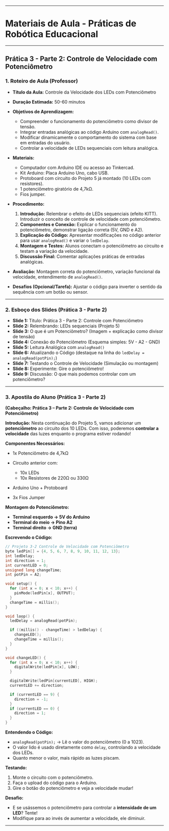 
---

# Materiais de Aula - Práticas de Robótica Educacional

---

## Prática 3 - Parte 2: Controle de Velocidade com Potenciômetro

### 1. Roteiro de Aula (Professor)

* **Título da Aula:** Controle da Velocidade dos LEDs com Potenciômetro
* **Duração Estimada:** 50-60 minutos
* **Objetivos de Aprendizagem:**

  * Compreender o funcionamento do potenciômetro como divisor de tensão.
  * Integrar entradas analógicas ao código Arduino com `analogRead()`.
  * Modificar dinamicamente o comportamento do sistema com base em entradas do usuário.
  * Controlar a velocidade de LEDs sequenciais com leitura analógica.

* **Materiais:**

  * Computador com Arduino IDE ou acesso ao Tinkercad.
  * Kit Arduino: Placa Arduino Uno, cabo USB.
  * Protoboard com circuito do Projeto 5 já montado (10 LEDs com resistores).
  * 1 potenciômetro giratório de 4,7kΩ.
  * Fios jumper.

* **Procedimento:**

  1. **Introdução:** Relembrar o efeito de LEDs sequenciais (efeito KITT). Introduzir o conceito de controle de velocidade com potenciômetro.
  2. **Componentes e Conexão:** Explicar o funcionamento do potenciômetro, demonstrar ligação correta (5V, GND e A2).
  3. **Explicação do Código:** Apresentar modificações no código anterior para usar `analogRead()` e variar o `ledDelay`.
  4. **Montagem e Testes:** Alunos conectam o potenciômetro ao circuito e testam a variação da velocidade.
  5. **Discussão Final:** Comentar aplicações práticas de entradas analógicas.

* **Avaliação:** Montagem correta do potenciômetro, variação funcional da velocidade, entendimento de `analogRead()`.

* **Desafios (Opcional/Tarefa):** Ajustar o código para inverter o sentido da sequência com um botão ou sensor.

---

### 2. Esboço dos Slides (Prática 3 - Parte 2)

* **Slide 1:** Título: Prática 3 - Parte 2: Controle com Potenciômetro
* **Slide 2:** Relembrando: LEDs sequenciais (Projeto 5)
* **Slide 3:** O que é um Potenciômetro? (Imagem + explicação como divisor de tensão)
* **Slide 4:** Conexão do Potenciômetro (Esquema simples: 5V - A2 - GND)
* **Slide 5:** Leitura Analógica com `analogRead()`
* **Slide 6:** Atualizando o Código (destaque na linha do `ledDelay = analogRead(potPin);`)
* **Slide 7:** Testando o Controle de Velocidade (Simulação ou montagem)
* **Slide 8:** Experimente: Gire o potenciômetro!
* **Slide 9:** Discussão: O que mais podemos controlar com um potenciômetro?

---

### 3. Apostila do Aluno (Prática 3 - Parte 2)

**(Cabeçalho: Prática 3 – Parte 2: Controle de Velocidade com Potenciômetro)**

**Introdução:**
Nesta continuação do Projeto 5, vamos adicionar um **potenciômetro** ao circuito dos 10 LEDs. Com isso, poderemos **controlar a velocidade** das luzes enquanto o programa estiver rodando!

**Componentes Necessários:**

* 1x Potenciômetro de 4,7kΩ
* Circuito anterior com:

  * 10x LEDs
  * 10x Resistores de 220Ω ou 330Ω
* Arduino Uno + Protoboard
* 3x Fios Jumper

**Montagem do Potenciômetro:**

* **Terminal esquerdo → 5V do Arduino**
* **Terminal do meio → Pino A2**
* **Terminal direito → GND (terra)**

**Escrevendo o Código:**

```cpp
// Projeto 3-2 Controle de Velocidade com Potenciômetro
byte ledPin[] = {4, 5, 6, 7, 8, 9, 10, 11, 12, 13};
int ledDelay;
int direction = 1;
int currentLED = 0;
unsigned long changeTime;
int potPin = A2;

void setup() {
  for (int x = 0; x < 10; x++) {
    pinMode(ledPin[x], OUTPUT);
  }
  changeTime = millis();
}

void loop() {
  ledDelay = analogRead(potPin);

  if ((millis() - changeTime) > ledDelay) {
    changeLED();
    changeTime = millis();
  }
}

void changeLED() {
  for (int x = 0; x < 10; x++) {
    digitalWrite(ledPin[x], LOW);
  }

  digitalWrite(ledPin[currentLED], HIGH);
  currentLED += direction;

  if (currentLED == 9) {
    direction = -1;
  }
  if (currentLED == 0) {
    direction = 1;
  }
}
```

**Entendendo o Código:**

* `analogRead(potPin);` → Lê o valor do potenciômetro (0 a 1023).
* O valor lido é usado diretamente como `delay`, controlando a velocidade dos LEDs.
* Quanto menor o valor, mais rápido as luzes piscam.

**Testando:**

1. Monte o circuito com o potenciômetro.
2. Faça o upload do código para o Arduino.
3. Gire o botão do potenciômetro e veja a velocidade mudar!

**Desafio:**

* E se usássemos o potenciômetro para controlar a **intensidade de um LED**? Tente!
* Modifique para ao invés de aumentar a velocidade, ele diminuir.

---